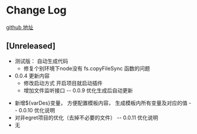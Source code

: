 # Change Log

 [github 地址](https://github.com/chengyoujie/egretautocodeeui) 

## [Unreleased]

- 测试版： 自动生成代码
    * 修复个别环境下node没有 fs.copyFileSync 函数的问题
- 0.0.4 更新内容
    * 修改启动方式 开启项目就启动插件
    * 增加文件监听接口
-- 0.0.9 优化生成后自动更新
*  新增${varDes}变量， 方便配置模板内容， 生成模板内所有变量及对应的值
-- 0.0.10 优化说明
*  对非egret项目的优化（去掉不必要的文件）
-- 0.0.11 优化说明
*  无